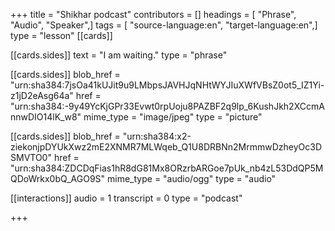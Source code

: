 +++
title = "Shikhar podcast"
contributors = []
headings = [ "Phrase", "Audio", "Speaker",]
tags = [ "source-language:en", "target-language:en",]
type = "lesson"
[[cards]]

[[cards.sides]]
text = "I am waiting."
type = "phrase"

[[cards.sides]]
blob_href = "urn:sha384:7jsOa41kUJit9u9LMbpsJAVHJqNHtWYJIuXWfVBsZ0ot5_IZ1Yi-z1jD2eAsg64a"
href = "urn:sha384:-9y49YcKjGPr33Evwt0rpUoju8PAZBF2q9lp_6KushJkh2XCcmAnnwDIO14lK_w8"
mime_type = "image/jpeg"
type = "picture"

[[cards.sides]]
blob_href = "urn:sha384:x2-ziekonjpDYUkXwz2mE2XNMR7MLWqeb_Q1U8DRBNn2MrmmwDzheyOc3DSMVTO0"
href = "urn:sha384:ZDCDqFias1hR8dG81Mx8ORzrbARGoe7pUk_nb4zL53DdQP5MQDoWrkx0bQ_AGO9S"
mime_type = "audio/ogg"
type = "audio"

[[interactions]]
audio = 1
transcript = 0
type = "podcast"

+++
